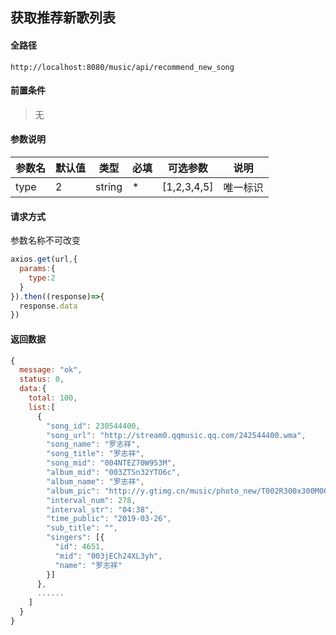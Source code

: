 ## 获取推荐新歌列表

#### 全路径

```
http://localhost:8080/music/api/recommend_new_song
```

#### 前置条件

> 无
>

#### 参数说明

| 参数名   | 默认值 | 类型   | 必填 | 可选参数                          | 说明               |
| :------- | ------ | ------ | ---- | --------------------------------- | ------------------ |
| type | 2 | string | *    | [1,2,3,4,5] | 唯一标识 |



#### 请求方式

参数名称不可改变

```js
axios.get(url,{
  params:{
    type:2
  }
}).then((response)=>{
  response.data
})
```

#### 返回数据

```js
{
  message: "ok",
  status: 0,
  data:{
  	total: 100,
  	list:[
      {
        "song_id": 230544400,
        "song_url": "http://stream0.qqmusic.qq.com/242544400.wma",
        "song_name": "罗志祥",
        "song_title": "罗志祥",
        "song_mid": "004NTEZ70W953M",
        "album_mid": "003ZTSn32YTO6c",
        "album_name": "罗志祥",
        "album_pic": "http://y.gtimg.cn/music/photo_new/T002R300x300M000003ZTSn32YTO6c.jpg",
        "interval_num": 278,
        "interval_str": "04:38",
        "time_public": "2019-03-26",
        "sub_title": "",
        "singers": [{
          "id": 4651,
          "mid": "003jECh24XL3yh",
          "name": "罗志祥"
        }]
      },
      ......
    ]
  }
}
```

